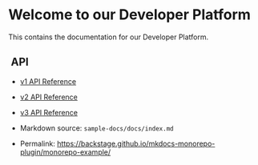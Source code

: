 # Welcome to our Developer Platform

This contains the documentation for our Developer Platform.

##  API

- [v1 API Reference](./versions/v1/reference.md)
- [v2 API Reference](./versions/v2/reference.md)
- [v3 API Reference](./versions/v3/reference.md)

- Markdown source: `sample-docs/docs/index.md`
- Permalink: <https://backstage.github.io/mkdocs-monorepo-plugin/monorepo-example/>
